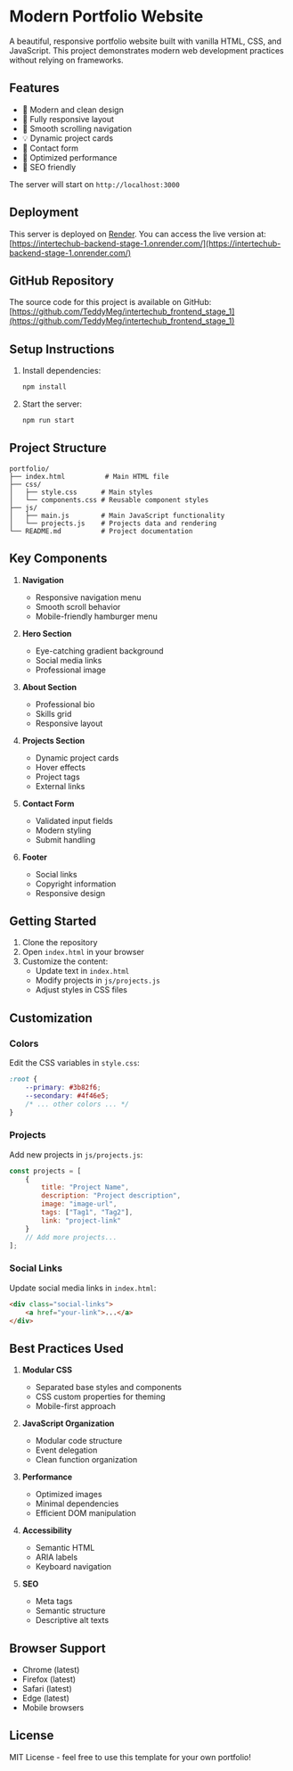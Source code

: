 # Modern Portfolio Website

A beautiful, responsive portfolio website built with vanilla HTML, CSS, and JavaScript. This project demonstrates modern web development practices without relying on frameworks.

## Features

- 🎨 Modern and clean design
- 📱 Fully responsive layout
- 🚀 Smooth scrolling navigation
- 💡 Dynamic project cards
- 📝 Contact form
- 🌙 Optimized performance
- 🎯 SEO friendly

The server will start on `http://localhost:3000`

## Deployment

This server is deployed on [Render](https://render.com). You can access the live version at: [https://intertechub-backend-stage-1.onrender.com/](https://intertechub-backend-stage-1.onrender.com/)

## GitHub Repository

The source code for this project is available on GitHub: [https://github.com/TeddyMeg/intertechub_frontend_stage_1](https://github.com/TeddyMeg/intertechub_frontend_stage_1)

## Setup Instructions

1. Install dependencies:
   ```bash
   npm install
   ```

2. Start the server:
   ```bash
   npm run start
   ```

## Project Structure

```
portfolio/
├── index.html          # Main HTML file
├── css/
│   ├── style.css      # Main styles
│   └── components.css # Reusable component styles
├── js/
│   ├── main.js        # Main JavaScript functionality
│   └── projects.js    # Projects data and rendering
└── README.md          # Project documentation
```

## Key Components

1. **Navigation**
   - Responsive navigation menu
   - Smooth scroll behavior
   - Mobile-friendly hamburger menu

2. **Hero Section**
   - Eye-catching gradient background
   - Social media links
   - Professional image

3. **About Section**
   - Professional bio
   - Skills grid
   - Responsive layout

4. **Projects Section**
   - Dynamic project cards
   - Hover effects
   - Project tags
   - External links

5. **Contact Form**
   - Validated input fields
   - Modern styling
   - Submit handling

6. **Footer**
   - Social links
   - Copyright information
   - Responsive design

## Getting Started

1. Clone the repository
2. Open `index.html` in your browser
3. Customize the content:
   - Update text in `index.html`
   - Modify projects in `js/projects.js`
   - Adjust styles in CSS files

## Customization

### Colors
Edit the CSS variables in `style.css`:
```css
:root {
    --primary: #3b82f6;
    --secondary: #4f46e5;
    /* ... other colors ... */
}
```

### Projects
Add new projects in `js/projects.js`:
```javascript
const projects = [
    {
        title: "Project Name",
        description: "Project description",
        image: "image-url",
        tags: ["Tag1", "Tag2"],
        link: "project-link"
    }
    // Add more projects...
];
```

### Social Links
Update social media links in `index.html`:
```html
<div class="social-links">
    <a href="your-link">...</a>
</div>
```

## Best Practices Used

1. **Modular CSS**
   - Separated base styles and components
   - CSS custom properties for theming
   - Mobile-first approach

2. **JavaScript Organization**
   - Modular code structure
   - Event delegation
   - Clean function organization

3. **Performance**
   - Optimized images
   - Minimal dependencies
   - Efficient DOM manipulation

4. **Accessibility**
   - Semantic HTML
   - ARIA labels
   - Keyboard navigation

5. **SEO**
   - Meta tags
   - Semantic structure
   - Descriptive alt texts

## Browser Support

- Chrome (latest)
- Firefox (latest)
- Safari (latest)
- Edge (latest)
- Mobile browsers

## License

MIT License - feel free to use this template for your own portfolio!